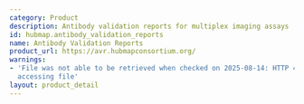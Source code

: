 ```yaml
---
category: Product
description: Antibody validation reports for multiplex imaging assays
id: hubmap.antibody_validation_reports
name: Antibody Validation Reports
product_url: https://avr.hubmapconsortium.org/
warnings:
- 'File was not able to be retrieved when checked on 2025-08-14: HTTP 401 error when
  accessing file'
layout: product_detail
---
```

